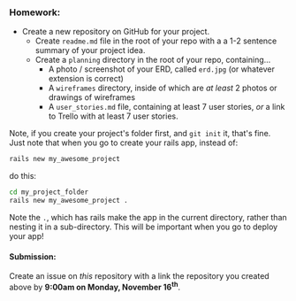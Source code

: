 ### Homework:

- Create a new repository on GitHub for your project.
  - Create `readme.md` file in the root of your repo with a a 1-2 sentence summary of your project idea.
  - Create a `planning` directory in the root of your repo, containing...
    - A photo / screenshot of your ERD, called `erd.jpg` (or whatever extension is correct)
    - A `wireframes` directory, inside of which are *at least* 2 photos or drawings of wireframes
    - A `user_stories.md` file, containing at least 7 user stories, *or* a link to Trello with at least 7 user stories.

Note, if you create your project's folder first, and `git init` it, that's fine.
Just note that when you go to create your rails app, instead of:

```bash
rails new my_awesome_project
```

do this:

```bash
cd my_project_folder
rails new my_awesome_project .
```

Note the `.`, which has rails make the app in the current directory, rather than
nesting it in a sub-directory. This will be important when you go to deploy your
app!

#### Submission:

Create an issue on *this* repository with a link the repository you created above by **9:00am on Monday, November 16<sup>th</sup>**.

